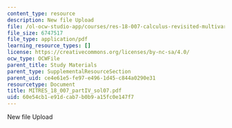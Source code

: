 ```yaml
---
content_type: resource
description: New file Upload
file: /ol-ocw-studio-app/courses/res-18-007-calculus-revisited-multivariable-calculus-fall-2011/60e54cb1e91dcab7b0b9a15fc0e147f7_MITRES_18_007_partIV_sol07.pdf
file_size: 6747517
file_type: application/pdf
learning_resource_types: []
license: https://creativecommons.org/licenses/by-nc-sa/4.0/
ocw_type: OCWFile
parent_title: Study Materials
parent_type: SupplementalResourceSection
parent_uid: ce4e61e5-fe97-e496-1d45-c844a0290e31
resourcetype: Document
title: MITRES_18_007_partIV_sol07.pdf
uid: 60e54cb1-e91d-cab7-b0b9-a15fc0e147f7
---
```

New file Upload